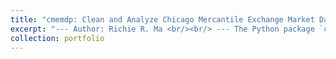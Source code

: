 ```yaml
---
title: "cmemdp: Clean and Analyze Chicago Mercantile Exchange Market Data in Python"
excerpt: "--- Author: Richie R. Ma <br/><br/> --- The Python package `cmemdp` is inspired by the R package `cme.mdp`. The `cmemdp` covers almost all features in that package and it also includes other important functions, e.g., CME Packet Capture (PCAP) data cleaning. <br/><br/> ---Market microstructure researcher can rely on the PCAP data parser to obtain huge amount of market data not only in a single futures market, where both MBP and MBO data are included. This is a cost-efficient way to acquire more data to support possible cross-market analyses, such as soybean complex. No strong prior knowledge is needed for the PCAP data. <br/><br/> --- Check more details in the GitHub repo: [https://github.com/richie-ma/cmemdp]"
collection: portfolio
---
```

